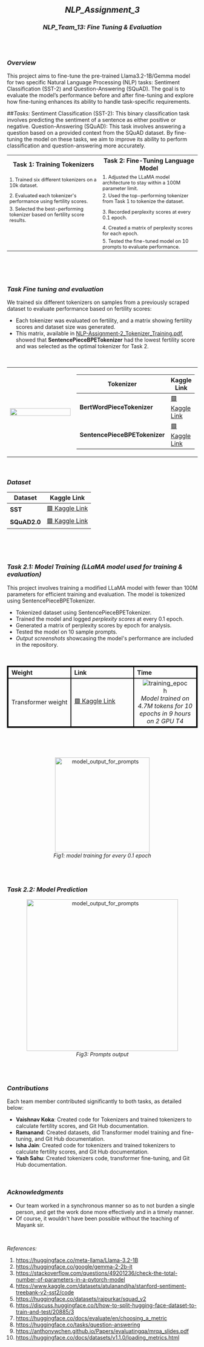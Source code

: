## *<div align='center'>NLP_Assignment_3</div>*
### *<div align='center'> NLP_Team_13: Fine Tuning & Evaluation</div>*
<br><br>
### *Overview*
This project aims to fine-tune the pre-trained Llama3.2-1B/Gemma model for two specific Natural Language Processing (NLP) tasks: Sentiment Classification (SST-2) and Question-Answering (SQuAD). The goal is to evaluate the model’s performance before and after fine-tuning and explore how fine-tuning enhances its ability to handle task-specific requirements.

##*Tasks:*
Sentiment Classification (SST-2): This binary classification task involves predicting the sentiment of a sentence as either positive or negative.
Question-Answering (SQuAD): This task involves answering a question based on a provided context from the SQuAD dataset.
By fine-tuning the model on these tasks, we aim to improve its ability to perform classification and question-answering more accurately.



<table>
  <tr>
    <th>Task 1: Training Tokenizers</th>
    <th>Task 2: Fine-Tuning Language Model</th>
  </tr>
  <tr>
    <td style="font-size: 80%;">1. Trained six different tokenizers on a 10k dataset.</td>
    <td style="font-size: 80%;">1. Adjusted the LLaMA model architecture to stay within a 100M parameter limit.</td>
  </tr>
  <tr>
    <td style="font-size: 80%;">2. Evaluated each tokenizer's performance using fertility scores.</td>
    <td style="font-size: 80%;">2. Used the top-performing tokenizer from Task 1 to tokenize the dataset.</td>
  </tr>
  <tr>
    <td style="font-size: 80%;">3. Selected the best-performing tokenizer based on fertility score results.</td>
    <td style="font-size: 80%;">3. Recorded perplexity scores at every 0.1 epoch.</td>
  </tr>
  <tr>
    <td style="font-size: 80%;"></td>
    <td style="font-size: 80%;">4. Created a matrix of perplexity scores for each epoch.</td>
  </tr>
  <tr>
    <td style="font-size: 80%;"></td>
    <td style="font-size: 80%;">5. Tested the fine-tuned model on 10 prompts to evaluate performance.</td>
  </tr>
</table>

<br><br><br>
### *Task Fine tuning and evaluation*
We trained six different tokenizers on samples from a previously scraped dataset to evaluate performance based on fertility scores:
- Each tokenizer was evaluated on fertility, and a matrix showing fertility scores and dataset size was generated.
- This matrix, available in [NLP-Assignment-2_Tokenizer_Training.pdf](https://github.com/vaishnavkoka/NLP_Assignment_2/blob/main/Results/NLP-%20Assignment-2_Tokenizer_Training.pdf), showed that **SentencePieceBPETokenizer** had the lowest fertility score and was selected as the optimal tokenizer for Task 2.
<br>

<table>
  <tr>
    <td width="66%">
      <img src="https://github.com/user-attachments/assets/1bcbeba8-9c55-4dd8-8151-eac9f08d13b2" width="100%">
    </td>
    <td width="33%">

| Tokenizer                        | Kaggle Link                               |
|-----------------------------------|-------------------------------------------|
| **BertWordPieceTokenizer**        | [🟩 Kaggle Link](https://www.kaggle.com/code/vaishnavkoka24310069/bertwordpiecetokenizer/) |
| **SentencePieceBPETokenizer**     | [🟩 Kaggle Link](https://www.kaggle.com/code/ramanand9/sentencepiecebpetokenizer/) |

   </td>
  </tr>
</table>
<br>

### *Dataset*

| Dataset                        | Kaggle Link                               |
|-----------------------------------|-------------------------------------------|
| **SST**        | [🟩 Kaggle Link](https://www.kaggle.com/datasets/atulanandjha/stanford-sentiment-treebank-v2-sst2) |
| **SQuAD2.0**     | [🟩 Kaggle Link](https://www.kaggle.com/datasets/thedevastator/squad2-0-a-challenge-for-question-answering-syst) |


<br><br><br>

### *Task 2.1: Model Training (LLaMA model used for training & evaluation)*

This project involves training a modified LLaMA model with fewer than 100M parameters for efficient training and evaluation. The model is tokenized using SentencePieceBPETokenizer.

- Tokenized dataset using SentencePieceBPETokenizer.
- Trained the model and logged *perplexity scores* at every 0.1 epoch.
- Generated a matrix of perplexity scores by epoch for analysis.
- Tested the model on 10 sample prompts.
- *Output screenshots* showcasing the model's performance are included in the repository.
<br>
<div align="center">
  <table style="display: inline-block; width: 100%; text-align: left; border: 2px solid black; border-collapse: collapse;">
    <tr>
      <th style="width: 33%; border: 2px solid black;">Weight</th>
      <th style="width: 33%; border: 2px solid black;">Link</th>
      <th style="width: 33%; border: 2px solid black;">Time</th>
    </tr>
    <tr>
      <td style="border: 2px solid black;">Transformer weight</td>
      <td style="border: 2px solid black;"><a href="https://www.kaggle.com/datasets/ramanand9/ps-v2-output/">🟩 Kaggle Link</a></td>
      <td rowspan="2" style="border: 2px solid black; text-align: center;">
        <img src="https://github.com/user-attachments/assets/4dab3cfd-0b45-4192-ae76-cd2efeac59db" alt="training_epoch" style="max-width: 80%;"/>
        <i>Model trained on 4.7M tokens for 10 epochs in 9 hours on 2 GPU T4</i>
      </td>
    </tr>
  </table>
</div>

<br><br>

<div align="center">
  <img src="https://github.com/user-attachments/assets/139e8689-b490-4076-9776-4986cf6d0071" alt="model_output_for_prompts" style="height: 250px; width: auto;"/>
  <br><i>Fig1: model training for every 0.1 epoch</i>
</div>

<br><br>

### *Task 2.2: Model Prediction*

<div align="center">
  <img src="https://github.com/user-attachments/assets/23f6160b-ecae-41ac-8953-12a117a5de9a" alt="model_output_for_prompts" style="height: 400px; width: auto;"/>
  <br><i>Fig3: Prompts output</i>
</div>


<br><br>

### *Contributions*
Each team member contributed significantly to both tasks, as detailed below:
- **Vaishnav Koka**: Created code for Tokenizers and trained tokenizers to calculate fertility scores, and Git Hub documentation.
- **Ramanand**: Created datasets, did Transformer model training and fine-tuning, and Git Hub documentation.
- **Isha Jain**: Created code for tokenizers and trained tokenizers to calculate fertility scores, and Git Hub documentation.
- **Yash Sahu**: Created tokenizers code, transformer fine-tuning, and Git Hub documentation.
<br>

### *Acknowledgments*
- Our team worked in a synchronous manner so as to not burden a single person, and get the work done more effectively and in a timely manner.
- Of course, it wouldn't have been possible without the teaching of Mayank sir.
<br>



*References:*
1. https://huggingface.co/meta-llama/Llama-3.2-1B
2. https://huggingface.co/google/gemma-2-2b-it
3. https://stackoverflow.com/questions/49201236/check-the-total-number-of-parameters-in-a-pytorch-model
4. https://www.kaggle.com/datasets/atulanandjha/stanford-sentiment-treebank-v2-sst2/code
5. https://huggingface.co/datasets/rajpurkar/squad_v2
6. https://discuss.huggingface.co/t/how-to-split-hugging-face-dataset-to-train-and-test/20885/3
7. https://huggingface.co/docs/evaluate/en/choosing_a_metric
8. https://huggingface.co/tasks/question-answering
9. https://anthonywchen.github.io/Papers/evaluatingqa/mrqa_slides.pdf
10. https://huggingface.co/docs/datasets/v1.1.0/loading_metrics.html
